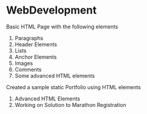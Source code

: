 # WebDevelopment

Basic HTML Page with the following elements
1) Paragraphs
2) Header Elements
3) Lists
4) Anchor Elements
5) Images
6) Comments
7) Some advanced HTML elements

Created a sample static Portfolio using HTML elements

1) Advanced HTML Elements
2) Working on Solution to Marathon Registration
